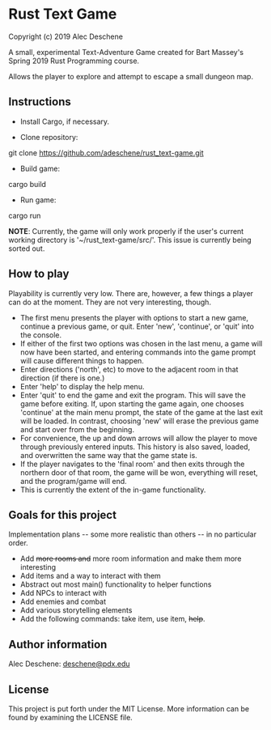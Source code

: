 
# Rust Text Game

Copyright (c) 2019 Alec Deschene

A small, experimental Text-Adventure Game created for Bart Massey's Spring 2019 Rust Programming course. 

Allows the player to explore and attempt to escape a small dungeon map.

## Instructions

- Install Cargo, if necessary.

- Clone repository:

git clone https://github.com/adeschene/rust_text-game.git

- Build game:

cargo build

- Run game:

cargo run

**NOTE**: Currently, the game will only work properly if the user's current working directory is '~/rust_text-game/src/'. This issue is currently being sorted out.

## How to play

Playability is currently very low. There are, however, a few things a player can do at the moment. They are not very interesting, though.

- The first menu presents the player with options to start a new game, continue a previous game, or quit. Enter 'new', 'continue', or 'quit' into the console.
- If either of the first two options was chosen in the last menu, a game will now have been started, and entering commands into the game prompt will cause different things to happen.
- Enter directions ('north', etc) to move to the adjacent room in that direction (if there is one.)
- Enter 'help' to display the help menu.
- Enter 'quit' to end the game and exit the program. This will save the game before exiting. If, upon starting the game again, one chooses 'continue' at the main menu prompt, the state of the game at the last exit will be loaded. In contrast, choosing 'new' will erase the previous game and start over from the beginning.
- For convenience, the up and down arrows will allow the player to move through previously entered inputs. This history is also saved, loaded, and overwritten the same way that the game state is.
- If the player navigates to the 'final room' and then exits through the northern door of that room, the game will be won, everything will reset, and the program/game will end.
- This is currently the extent of the in-game functionality.

## Goals for this project
Implementation plans -- some more realistic than others -- in no particular order.
- Add ~~more rooms and~~ more room information and make them more interesting
- Add items and a way to interact with them
- Abstract out most main() functionality to helper functions
- Add NPCs to interact with
- Add enemies and combat
- Add various storytelling elements
- Add the following commands: take item, use item, ~~help~~.

## Author information
Alec Deschene: deschene@pdx.edu

## License
This project is put forth under the MIT License. More information can be found by examining the LICENSE file.
